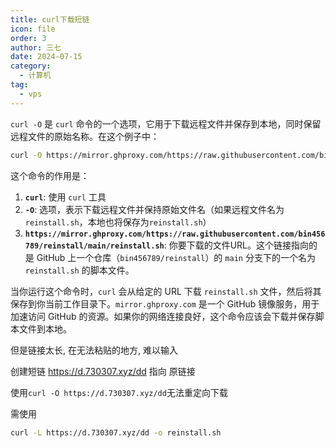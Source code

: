 ```yaml
---
title: curl下载短链
icon: file
order: 3
author: 三七
date: 2024-07-15
category:
  - 计算机
tag:
  - vps
---
```


<!-- more --> 
`curl -O` 是 `curl` 命令的一个选项，它用于下载远程文件并保存到本地，同时保留远程文件的原始名称。在这个例子中：

```bash
curl -O https://mirror.ghproxy.com/https://raw.githubusercontent.com/bin456789/reinstall/main/reinstall.sh
```

这个命令的作用是：

1. **`curl`**: 使用 `curl` 工具
2. **`-O`**: 选项，表示下载远程文件并保持原始文件名（如果远程文件名为`reinstall.sh`，本地也将保存为`reinstall.sh`）
3. **`https://mirror.ghproxy.com/https://raw.githubusercontent.com/bin456789/reinstall/main/reinstall.sh`**: 你要下载的文件URL。这个链接指向的是 GitHub 上一个仓库（`bin456789/reinstall`）的 `main` 分支下的一个名为 `reinstall.sh` 的脚本文件。

当你运行这个命令时，`curl` 会从给定的 URL 下载 `reinstall.sh` 文件，然后将其保存到你当前工作目录下。`mirror.ghproxy.com` 是一个 GitHub 镜像服务，用于加速访问 GitHub 的资源。如果你的网络连接良好，这个命令应该会下载并保存脚本文件到本地。

但是链接太长, 在无法粘贴的地方, 难以输入

创建短链 https://d.730307.xyz/dd 指向 原链接

使用`curl -O https://d.730307.xyz/dd`无法重定向下载

需使用
```bash
curl -L https://d.730307.xyz/dd -o reinstall.sh
```